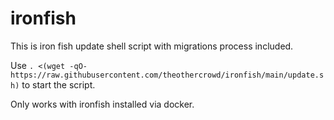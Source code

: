 # ironfish

This is iron fish update shell script with migrations process included.

Use `. <(wget -qO- https://raw.githubusercontent.com/theothercrowd/ironfish/main/update.sh)` to start the script.

Only works with ironfish installed via docker.

